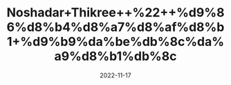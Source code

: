 ---
title: 'Noshadar+Thikree++%22++%d9%86%d8%b4%d8%a7%d8%af%d8%b1+%d9%b9%da%be%db%8c%da%a9%d8%b1%db%8c'
date: '2022-11-17' 
metatag: '' 
inventory: '0' 
draft: false 
# meta description 
shortDescripton: 'White+Nausadar+%22+This+mineral+has+been+used+for+the+treatment+of+reducing+inflammation+from+the+body.+Patients+with+gastrointestinal+problems%2c+such+as+stomach+ulcers+and+indigestion+problems+can+be+treated+with+Noshadar+Thikri+benefits.'
description: 'Stone+%d8%af%da%be%d8%a7%d8%aa'
longdescription: ''
tags: ''
brand: ''
subCategory: ''
unit: '50 gm-Pk'
sellCount: '0'
featured: True
# product Price
price: '40.0'
# Product Short Description
shortDescription: 'White+Nausadar+%22+This+mineral+has+been+used+for+the+treatment+of+reducing+inflammation+from+the+body.+Patients+with+gastrointestinal+problems%2c+such+as+stomach+ulcers+and+indigestion+problems+can+be+treated+with+Noshadar+Thikri+benefits.'
productID: 'D53E290A-1329-ED11-9968-005056B3A416'
type: 'products'
category: 'Stone+%d8%af%da%be%d8%a7%d8%aa' 
thumnailproduct: 'https://eraconnect.blob.core.windows.net/product-images/aminsaddiquidawakhana/D53E290A-1329-ED11-9968-005056B3A416.webp' 
images:
  - image: 'https://eraconnect.blob.core.windows.net/product-images/aminsaddiquidawakhana/D53E290A-1329-ED11-9968-005056B3A416.webp'  
Variants:
---